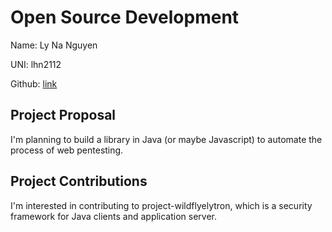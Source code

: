 # Open Source Development

Name: Ly Na Nguyen

UNI: lhn2112

Github: [link](https://github.com/Lynanguyen0515)

## Project Proposal

I'm planning to build a library in Java (or maybe Javascript) to automate the process of web pentesting.

## Project Contributions

I'm interested in contributing to  project-wildflyelytron, which is a security framework for Java clients and application server.
